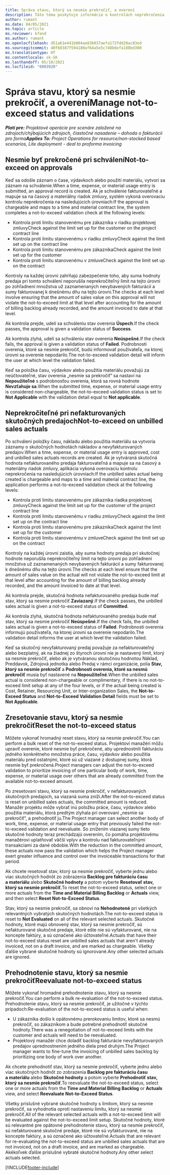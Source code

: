 ```yaml
---
title: Správa stavu, ktorý sa nesmie prekročiť, a overení
description: Táto téma poskytuje informácie o kontrolách neprekročenia limitu vykonávaných v aplikácii Project Operations.
author: rumant
ms.date: 04/05/2021
ms.topic: article
ms.reviewer: kfend
ms.author: rumant
ms.openlocfilehash: d51a61e441b004ae836037aefa172fdd20ac83ed
ms.sourcegitcommit: 40f68387f594180af64a5e5c748b6efa188bd300
ms.translationtype: HT
ms.contentlocale: sk-SK
ms.lasthandoff: 05/10/2021
ms.locfileid: "6003920"
---
```

# <a name="manage-not-to-exceed-status-and-validations"></a><span data-ttu-id="a200c-103">Správa stavu, ktorý sa nesmie prekročiť, a overení</span><span class="sxs-lookup"><span data-stu-id="a200c-103">Manage not-to-exceed status and validations</span></span> 

<span data-ttu-id="a200c-104">_**Platí pre:** Projektové operácie pre scenáre založené na zdrojoch/chýbajúcich zdrojoch, čiastočné nasadenie – dohoda o fakturácii pro forma_</span><span class="sxs-lookup"><span data-stu-id="a200c-104">_**Applies To:** Project Operations for resource/non-stocked based scenarios, Lite deployment - deal to proforma invoicing_</span></span>

## <a name="not-to-exceed-on-approvals"></a><span data-ttu-id="a200c-105">Nesmie byť prekročené pri schválení</span><span class="sxs-lookup"><span data-stu-id="a200c-105">Not-to-exceed on approvals</span></span>

<span data-ttu-id="a200c-106">Keď sa odošle záznam o čase, výdavkoch alebo použití materiálu, vytvorí sa záznam na schválenie.</span><span class="sxs-lookup"><span data-stu-id="a200c-106">When a time, expense, or material usage entry is submitted, an approval record is created.</span></span> <span data-ttu-id="a200c-107">Ak je schválenie fakturovateľné a mapuje sa na časový a materiálny riadok zmluvy, systém vykoná overovaciu kontrolu neprekročenia na nasledujúcich úrovniach:</span><span class="sxs-lookup"><span data-stu-id="a200c-107">If the approval is chargeable and maps to a time and material contract line, the system completes a not-to-exceed validation check at the following levels:</span></span>

  - <span data-ttu-id="a200c-108">Kontrola proti limitu stanovenému pre zákazníka v riadku projektovej zmluvy</span><span class="sxs-lookup"><span data-stu-id="a200c-108">Check against the limit set up for the customer on the project contract line</span></span>
  - <span data-ttu-id="a200c-109">Kontrola proti limitu stanovenému v riadku zmluvy</span><span class="sxs-lookup"><span data-stu-id="a200c-109">Check against the limit set up on the contract line</span></span>
  - <span data-ttu-id="a200c-110">Kontrola proti limitu stanovenému pre zákazníka</span><span class="sxs-lookup"><span data-stu-id="a200c-110">Check against the limit set up for the customer</span></span>
  - <span data-ttu-id="a200c-111">Kontrola proti limitu stanovenému v zmluve</span><span class="sxs-lookup"><span data-stu-id="a200c-111">Check against the limit set up on the contract</span></span>

<span data-ttu-id="a200c-112">Kontroly na každej úrovni zahŕňajú zabezpečenie toho, aby suma hodnoty predaja pri tomto schválení neporušila neprekročiteľný limit na tejto úrovni po zohľadnení množstva už zaznamenaných nevybavených fakturácií a sumy fakturovanej k dnešnému dňu na tejto úrovni.</span><span class="sxs-lookup"><span data-stu-id="a200c-112">The checks at each level involve ensuring that the amount of sales value on this approval will not violate the not-to-exceed limit at that level after accounting for the amount of billing backlog already recorded, and the amount invoiced to date at that level.</span></span>

<span data-ttu-id="a200c-113">Ak kontrola prejde, udelí sa schváleniu stav overenia **Úspech**.</span><span class="sxs-lookup"><span data-stu-id="a200c-113">If the check passes, the approval is given a validation status of **Success**.</span></span>

<span data-ttu-id="a200c-114">Ak kontrola zlyhá, udelí sa schváleniu stav overenia **Neúspešné**.</span><span class="sxs-lookup"><span data-stu-id="a200c-114">If the check fails, the approval is given a validation status of **Failed**.</span></span> <span data-ttu-id="a200c-115">Podrobnosti overenia, ktoré sa nesmie prekročiť, budú informovať používateľa, na ktorej úrovni sa overenie nepodarilo.</span><span class="sxs-lookup"><span data-stu-id="a200c-115">The not-to-exceed validation detail will inform the user at which level the validation failed.</span></span>

<span data-ttu-id="a200c-116">Keď sa položka času, výdavkov alebo použitia materiálu považujú za neúčtovateľné, stav overenia „nesmie sa prekročiť“ sa nastaví na **Nepoužiteľné** s podrobnosťou overenia, ktorá sa rovná hodnote **Nevzťahuje sa**.</span><span class="sxs-lookup"><span data-stu-id="a200c-116">When the submitted time, expense, or material usage entry is considered non-chargeable, the not-to-exceed validation status is set to **Not Applicable** with the validation detail equal to **Not applicable**.</span></span>

## <a name="not-to-exceed-on-unbilled-sales-actuals"></a><span data-ttu-id="a200c-117">Neprekročiteľné pri nefakturovaných skutočných predajoch</span><span class="sxs-lookup"><span data-stu-id="a200c-117">Not-to-exceed on unbilled sales actuals</span></span>

<span data-ttu-id="a200c-118">Po schválení položky času, nákladu alebo použitia materiálu sa vytvoria záznamy o skutočných hodnotách nákladov a nevyfakturovaných predajov.</span><span class="sxs-lookup"><span data-stu-id="a200c-118">When a time, expense, or material usage entry is approved, cost and unbilled sales actuals records are created.</span></span> <span data-ttu-id="a200c-119">Ak je vytváraná skutočná hodnota nefakturovaného predaja fakturovateľná a mapuje sa na časový a materiálny riadok zmluvy, aplikácia vykoná overovaciu kontrolu neprekročenia na nasledujúcich úrovniach:</span><span class="sxs-lookup"><span data-stu-id="a200c-119">If the unbilled sales actual being created is chargeable and maps to a time and material contract line, the application performs a not-to-exceed validation check at the following levels:</span></span>

  - <span data-ttu-id="a200c-120">Kontrola proti limitu stanovenému pre zákazníka riadka projektovej zmluvy</span><span class="sxs-lookup"><span data-stu-id="a200c-120">Check against the limit set up for the customer of the project contract line</span></span>
  - <span data-ttu-id="a200c-121">Kontrola proti limitu stanovenému v riadku zmluvy</span><span class="sxs-lookup"><span data-stu-id="a200c-121">Check against the limit set up on the contract line</span></span>
  - <span data-ttu-id="a200c-122">Kontrola proti limitu stanovenému pre zákazníka</span><span class="sxs-lookup"><span data-stu-id="a200c-122">Check against the limit set up for the customer</span></span>
  - <span data-ttu-id="a200c-123">Kontrola proti limitu stanovenému v zmluve</span><span class="sxs-lookup"><span data-stu-id="a200c-123">Check against the limit set up on the contract</span></span>

<span data-ttu-id="a200c-124">Kontroly na každej úrovni zaistia, aby suma hodnoty predaja pri skutočnej hodnote neporušila neprekročiteľný limit na tejto úrovni po zohľadnení množstva už zaznamenaných nevybavených fakturácií a sumy fakturovanej k dnešnému dňu na tejto úrovni.</span><span class="sxs-lookup"><span data-stu-id="a200c-124">The checks at each level ensure that the amount of sales value on the actual will not violate the not-to-exceed limit at that level after accounting for the amount of billing backlog already recorded, and the amount invoiced to date at that level.</span></span>

<span data-ttu-id="a200c-125">Ak kontrola prejde, skutočná hodnota nefakturovaného predaja bude mať stav, ktorý sa nesmie prekročiť **Zaviazaný**.</span><span class="sxs-lookup"><span data-stu-id="a200c-125">If the check passes, the unbilled sales actual is given a not-to-exceed status of **Committed**.</span></span>

<span data-ttu-id="a200c-126">Ak kontrola zlyhá, skutočná hodnota nefakturovaného predaja bude mať stav, ktorý sa nesmie prekročiť **Neúspešné**.</span><span class="sxs-lookup"><span data-stu-id="a200c-126">If the check fails, the unbilled sales actual is given a not-to-exceed status of **Failed**.</span></span> <span data-ttu-id="a200c-127">Podrobnosti overenia informujú používateľa, na ktorej úrovni sa overenie nepodarilo.</span><span class="sxs-lookup"><span data-stu-id="a200c-127">The validation detail informs the user at which level the validation failed.</span></span>

<span data-ttu-id="a200c-128">Keď sa skutočný nevyfakturovaný predaj považuje za nefakturovateľný alebo bezplatný, ak na žiadnej zo štyroch úrovní nie je nastavený limit, ktorý sa nesmie prekročiť, alebo ak je vytváranou skutočnou hodnotou Náklad, Preddavok, Zdrojová jednotka alebo Predaj v rámci organizácie, polia **Stav, ktorý sa nesmie prekročiť** a **Podrobnosti overenia, ktoré sa nesmú prekročiť** musia byť nastavené na **Nepoužiteľné**.</span><span class="sxs-lookup"><span data-stu-id="a200c-128">When the unbilled sales actual is considered non-chargeable or complimentary, if there is no not-to-exceed limit setup at any of the four levels, or if the actual being created is Cost, Retainer, Resourcing Unit, or Inter-organization Sales, the **Not-to-Exceed Status** and **Not-to-Exceed Validation Detail** fields must be set to **Not Applicable**.</span></span>

## <a name="reset-the-not-to-exceed-status"></a><span data-ttu-id="a200c-129">Zresetovanie stavu, ktorý sa nesmie prekročiť</span><span class="sxs-lookup"><span data-stu-id="a200c-129">Reset the not-to-exceed status</span></span>

<span data-ttu-id="a200c-130">Môžete vykonať hromadný reset stavu, ktorý sa nesmie prekročiť.</span><span class="sxs-lookup"><span data-stu-id="a200c-130">You can perform a bulk reset of the not-to-exceed status.</span></span> <span data-ttu-id="a200c-131">Projektoví manažéri môžu upraviť overenie, ktoré nesmie byť prekročené, aby uprednostnili fakturáciu jedného konkrétneho množstva práce, času, výdavkov alebo použitia materiálu pred ostatnými, ktoré sú už viazané z dostupnej sumy, ktorá nesmie byť prekročená.</span><span class="sxs-lookup"><span data-stu-id="a200c-131">Project managers can adjust the not-to-exceed validation to prioritize invoicing of one particular body of work, time, expense, or material usage over others that are already committed from the available not-to-exceed amount.</span></span>

<span data-ttu-id="a200c-132">Po zresetovaní stavu, ktorý sa nesmie prekročiť, v nefakturovaných skutočných predajoch, sa viazaná suma zníži.</span><span class="sxs-lookup"><span data-stu-id="a200c-132">After the not-to-exceed status is reset on unbilled sales actuals, the committed amount is reduced.</span></span> <span data-ttu-id="a200c-133">Manažér projektu môže vybrať inú položku práce, času, výdavkov alebo použitia materiálu, ktorá predtým zlyhala pri overovaní „nesmie sa prekročiť“, a prehodnotiť ju.</span><span class="sxs-lookup"><span data-stu-id="a200c-133">The Project manager can select another body of work, time, expense, or material usage entry that previously failed the not-to-exceed validation and reevaluate.</span></span> <span data-ttu-id="a200c-134">So znížením viazanej sumy tieto skutočné hodnoty teraz prechádzajú overením, čo pomáha projektovému manažérovi uplatňovať väčší vplyv a kontrolu nad fakturovateľnými transakciami za dané obdobie.</span><span class="sxs-lookup"><span data-stu-id="a200c-134">With the reduction in the committed amount, these actuals now pass the validation which helps the Project manager exert greater influence and control over the invoiceable transactions for that period.</span></span>

<span data-ttu-id="a200c-135">Ak chcete resetovať stav, ktorý sa nesmie prekročiť, vyberte jednu alebo viac skutočných hodnôt zo zobrazenia **Backlog pre fakturáciu času a materiálu** alebo **Skutočné hodnoty** a potom vyberte **Resetovať stav, ktorý sa nesmie prekročiť**.</span><span class="sxs-lookup"><span data-stu-id="a200c-135">To reset the not-to-exceed status, select one or more actuals from the **Time and Material Billing Backlog** or **Actuals** view, and then select **Reset Not-to-Exceed Status**.</span></span>

<span data-ttu-id="a200c-136">Stav, ktorý sa nesmie prekročiť, sa obnoví na **Nehodnotené** pri všetkých relevantných vybratých skutočných hodnotách.</span><span class="sxs-lookup"><span data-stu-id="a200c-136">The not-to-exceed status is reset to **Not Evaluated** on all of the relevant selected actuals.</span></span> <span data-ttu-id="a200c-137">Skutočné hodnoty, ktoré majú obnovený stav, ktorý sa nesmie prekročiť, sú nefakturované skutočné predaje, ktoré ešte nie sú vyfakturované, nie na koncepte faktúry, a sú označené ako účtovateľné.</span><span class="sxs-lookup"><span data-stu-id="a200c-137">Actuals that have their not-to-exceed status reset are unbilled sales actuals that aren't already invoiced, not on a draft invoice, and are marked as chargeable.</span></span> <span data-ttu-id="a200c-138">Všetky ďalšie vybrané skutočné hodnoty sú ignorované.</span><span class="sxs-lookup"><span data-stu-id="a200c-138">Any other selected actuals are ignored.</span></span>

## <a name="reevaluate-not-to-exceed-status"></a><span data-ttu-id="a200c-139">Prehodnotenie stavu, ktorý sa nesmie prekročiť</span><span class="sxs-lookup"><span data-stu-id="a200c-139">Reevaluate not-to-exceed status</span></span>

<span data-ttu-id="a200c-140">Môžete vykonať hromadné prehodnotenie stavu, ktorý sa nesmie prekročiť.</span><span class="sxs-lookup"><span data-stu-id="a200c-140">You can perform a bulk re-evaluation of the not-to-exceed status.</span></span> <span data-ttu-id="a200c-141">Prehodnotenie stavu, ktorý sa nesmie prekročiť, je užitočné v týchto prípadoch:</span><span class="sxs-lookup"><span data-stu-id="a200c-141">Re-evaluation of the not-to-exceed status is useful when:</span></span>

  - <span data-ttu-id="a200c-142">U zákazníka došlo k opätovnému prerokovaniu limitov, ktoré sa nesmú prekročiť, so zákazníkom a bude potrebné prehodnotiť skutočné hodnoty.</span><span class="sxs-lookup"><span data-stu-id="a200c-142">There was a renegotiation of not-to-exceed limits with the customer and actuals will need to be reevaluated.</span></span>
  - <span data-ttu-id="a200c-143">Projektový manažér chce doladiť backlog fakturácie nevyfakturovaných predajov uprednostnením jedného diela pred druhým.</span><span class="sxs-lookup"><span data-stu-id="a200c-143">The Project manager wants to fine-tune the invoicing of unbilled sales backlog by prioritizing one body of work over another.</span></span>

<span data-ttu-id="a200c-144">Ak chcete prehodnotiť stav, ktorý sa nesmie prekročiť, vyberte jednu alebo viac skutočných hodnôt zo zobrazenia **Backlog pre fakturáciu času a materiálu** alebo **Skutočné hodnoty** a potom vyberte **Prehodnotiť stav, ktorý sa nesmie prekročiť**.</span><span class="sxs-lookup"><span data-stu-id="a200c-144">To reevaluate the not-to-exceed status, select one or more actuals from the **Time and Material Billing Backlog** or **Actuals** view, and select **Reevaluate Not-to-Exceed Status**.</span></span>

<span data-ttu-id="a200c-145">Všetky príslušné vybrané skutočné hodnoty s limitom, ktorý sa nesmie prekročiť, sa vyhodnotia oproti nastaveniu limitu, ktorý sa nesmie prekročiť.</span><span class="sxs-lookup"><span data-stu-id="a200c-145">All of the relevant selected actuals with a not-to-exceed limit will be evaluated against the not-to-exceed limit setup.</span></span> <span data-ttu-id="a200c-146">Skutočné hodnoty, ktoré sú relevantné pre opätovné prehodnotenie stavu, ktorý sa nesmie prekročiť, sú nefakturované skutočné predaje, ktoré nie sú vyfakturované, nie na koncepte faktúry, a sú označené ako účtovateľné.</span><span class="sxs-lookup"><span data-stu-id="a200c-146">Actuals that are relevant for re-evaluating the not-to-exceed status are unbilled sales actuals that are not invoiced, not on a draft invoice, and are marked as chargeable.</span></span> <span data-ttu-id="a200c-147">Akékoľvek ďalšie príslušné vybraté skutočné hodnoty.</span><span class="sxs-lookup"><span data-stu-id="a200c-147">Any other select actuals selected.</span></span>


[!INCLUDE[footer-include](../../includes/footer-banner.md)]

